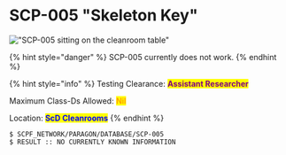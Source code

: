 # SCP-005 "Skeleton Key"



!["SCP-005 sitting on the cleanroom table"](https://lh4.googleusercontent.com/-O2jEMBwde8-4upFGNgFTDiYpsTxxcR\_y2KEKFVcJdGBTvcEcguJNzqJNuVfiWbCUo\_j1wNfViIv6J8C3vn8xm3XGf\_loyg2maMvzRvBe5iP\_xkvuM3FZq\_WoV7GqjHb3hmYRyVqAveMQaz\_XZcZcbQ)

{% hint style="danger" %}
SCP-005 currently does not work.
{% endhint %}

{% hint style="info" %}
Testing Clearance: <mark style="color:purple;">**Assistant Researcher**</mark>

Maximum Class-Ds Allowed: <mark style="color:orange;">**Nil**</mark>

Location: <mark style="color:blue;">**ScD Cleanrooms**</mark>
{% endhint %}

```
$ SCPF_NETWORK/PARAGON/DATABASE/SCP-005
$ RESULT :: NO CURRENTLY KNOWN INFORMATION
```
